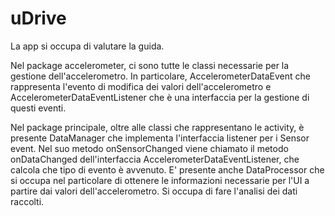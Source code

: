 # uDrive

La app si occupa di valutare la guida. 

Nel package accelerometer, ci sono tutte le classi necessarie per la gestione dell'accelerometro. In particolare, AccelerometerDataEvent che rappresenta l'evento di modifica dei valori dell'accelerometro e AccelerometerDataEventListener che è una interfaccia per la gestione di questi eventi.

Nel package principale, oltre alle classi che rappresentano le activity, è presente DataManager che implementa l'interfaccia listener per i Sensor event. Nel suo metodo onSensorChanged viene chiamato il metodo onDataChanged dell'interfaccia AccelerometerDataEventListener, che calcola che tipo di evento è avvenuto. E' presente anche DataProcessor che si occupa nel particolare di ottenere le informazioni necessarie per l'UI a partire dai valori dell'accelerometro. Si occupa di fare l'analisi dei dati raccolti. 


